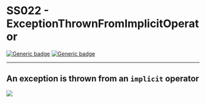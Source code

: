 # SS022 - ExceptionThrownFromImplicitOperator

[![Generic badge](https://img.shields.io/badge/Severity-Warning-yellow.svg)](https://shields.io/) [![Generic badge](https://img.shields.io/badge/CodeFix-Yes-green.svg)](https://shields.io/)

---

An exception is thrown from an `implicit` operator
---

![](./attachments/SS001.gif)